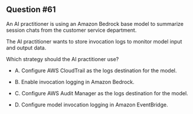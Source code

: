 ## Question #61

 An AI practitioner is using an Amazon Bedrock base model to summarize session chats from the customer service department.

The AI practitioner wants to store invocation logs to monitor model input and output data.

Which strategy should the AI practitioner use?

- A. Configure AWS CloudTrail as the logs destination for the model.

- B. Enable invocation logging in Amazon Bedrock.

- C. Configure AWS Audit Manager as the logs destination for the model.

- D. Configure model invocation logging in Amazon EventBridge.